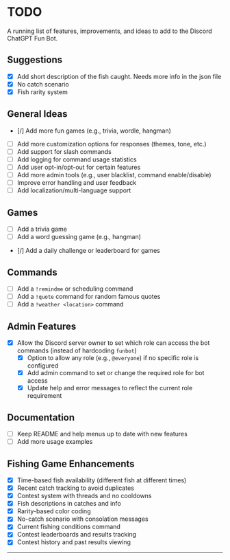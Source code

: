# TODO

A running list of features, improvements, and ideas to add to the Discord ChatGPT Fun Bot.

## Suggestions

 - [x] Add short description of the fish caught. Needs more info in the json file
 - [x] No catch scenario 
 - [x] Fish rarity system

## General Ideas

- [/] Add more fun games (e.g., trivia, wordle, hangman)
- [ ] Add more customization options for responses (themes, tone, etc.)
- [ ] Add support for slash commands
- [ ] Add logging for command usage statistics
- [ ] Add user opt-in/opt-out for certain features
- [ ] Add more admin tools (e.g., user blacklist, command enable/disable)
- [ ] Improve error handling and user feedback
- [ ] Add localization/multi-language support

## Games

- [ ] Add a trivia game
- [ ] Add a word guessing game (e.g., hangman)
- [/] Add a daily challenge or leaderboard for games

## Commands

- [ ] Add a `!remindme` or scheduling command
- [ ] Add a `!quote` command for random famous quotes
- [ ] Add a `!weather <location>` command

## Admin Features

- [x] Allow the Discord server owner to set which role can access the bot commands (instead of hardcoding `funbot`)
    - [x] Option to allow any role (e.g., `@everyone`) if no specific role is configured
    - [x] Add admin command to set or change the required role for bot access
    - [x] Update help and error messages to reflect the current role requirement

## Documentation

- [ ] Keep README and help menus up to date with new features
- [ ] Add more usage examples

## Fishing Game Enhancements

- [x] Time-based fish availability (different fish at different times)
- [x] Recent catch tracking to avoid duplicates
- [x] Contest system with threads and no cooldowns
- [x] Fish descriptions in catches and info
- [x] Rarity-based color coding
- [x] No-catch scenario with consolation messages
- [x] Current fishing conditions command
- [x] Contest leaderboards and results tracking
- [x] Contest history and past results viewing

---